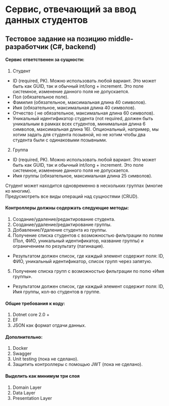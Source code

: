 # Сервис, отвечающий за ввод данных студентов
## Тестовое задание на позицию middle-разработчик (C#, backend)
#### Сервис ответственен за сущности:
1. Студент
  * ID (required, PK). Можно использовать любой вариант. Это может быть как GUID, так и обычный int/long + increment. Это поле системное, изменение данного поля не допускается.
  * Пол (обязательное поле).
  * Фамилия (обязательное, максимальная длина 40 символов).
  * Имя (обязательное, максимальная длина 40 символов).
  * Отчество ( не обязательное, максимальная длина 60 символов).
  * Уникальный идентификатор студента (not required, должен быть уникальным в рамках всех студентов, минимальная длина 6 символов, максимальная длина 16). Опциональный, например, мы хотим задать для студента позывной, но не хотим чтобы два студента были с одинаковыми позывными.
2. Группа
  * ID (required, PK). Можно использовать любой вариант. Это может быть как GUID, так и обычный int/long + increment. Это поле системное, изменение данного поля не допускается.
  * Имя группы (обязательное, максимальная длина 25 символов).
  
Студент может находится одновременно в нескольких группах (многие ко многим). <br /> Предусмотреть все виды операций над сущностями (CRUD).

#### Контроллеры должны содержать следующие методы:
1. Создание/удаление/редактирование студента.
2. Создание/удаление/редактирование группы.
3. Добавление/Удаление студента из группы.
4. Получение списка студентов с возможностью фильтрации по полям (Пол, ФИО, уникальный идентификатор, название группы) и ограничением по результату (пагинация).
  * Результатом должен список, где каждый элемент содержит поля: ID, ФИО, уникальный идентификатор, список групп через запятую.
5. Получение списка групп с возможностью фильтрации по полю «Имя группы».
  * Результатом должен список, где каждый элемент содержит поля: ID, Имя группы, кол-во студентов в группе.

#### Общие требования к коду:
1. Dotnet core 2.0 +
2. EF
3. JSON как формат отдачи данных.

#### Дополнительно:
1. Docker
2. Swagger
3. Unit testing (пока не сделано).
4. Защитить контроллеры с помощью JWT (пока не сделано).

#### Выделить как минимум три слоя
1. Domain Layer
2. Data Layer
3. Presentation Layer
